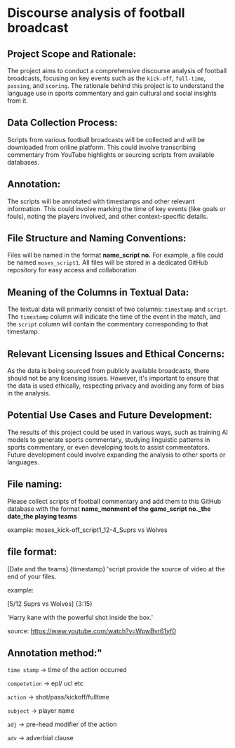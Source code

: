 # Discourse analysis of football broadcast


## Project Scope and Rationale:
The project aims to conduct a comprehensive discourse analysis of football broadcasts, focusing on key events such as the `kick-off`, `full-time`, `passing`, and `scoring`. The rationale behind this project is to understand the language use in sports commentary and gain cultural and social insights from it.

## Data Collection Process:
Scripts from various football broadcasts will be collected and will be downloaded from online platform. This could involve transcribing commentary from YouTube highlights or sourcing scripts from available databases.

## Annotation:
The scripts will be annotated with timestamps and other relevant information. This could involve marking the time of key events (like goals or fouls), noting the players involved, and other context-specific details.

## File Structure and Naming Conventions:
Files will be named in the format **name_script no.** For example, a file could be named `moses_script1`. All files will be stored in a dedicated GitHub repository for easy access and collaboration.

## Meaning of the Columns in Textual Data:
The textual data will primarily consist of two columns: `timestamp` and `script`. The `timestamp` column will indicate the time of the event in the match, and the `script` column will contain the commentary corresponding to that timestamp.

## Relevant Licensing Issues and Ethical Concerns:
As the data is being sourced from publicly available broadcasts, there should not be any licensing issues. However, it's important to ensure that the data is used ethically, respecting privacy and avoiding any form of bias in the analysis.

## Potential Use Cases and Future Development:
The results of this project could be used in various ways, such as training AI models to generate sports commentary, studying linguistic patterns in sports commentary, or even developing tools to assist commentators. Future development could involve expanding the analysis to other sports or languages.

## File naming:
Please collect scripts of football commentary and add them to this GitHub database with the format **name_monment of the game_script no._the date_the playing teams**

example: moses_kick-off_script1_12-4_Suprs vs Wolves

## file format: 
[Date and the teams] {timestamp} 'script
provide the source of video at the end of your files.

example: 

[5/12 Suprs vs Wolves] {3:15} 

'Harry kane with the powerful shot inside the box.'

source: https://www.youtube.com/watch?v=WpwBvr61yf0


## Annotation method:"

`time stamp` -> time of the action occurred

`competetion` -> epl/ ucl etc

`action` -> shot/pass/kickoff/fulltime

`subject` -> player name

`adj` -> pre-head modifier of the action

`adv` -> adverbial clause
